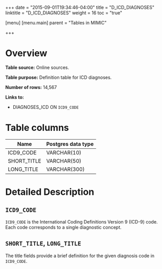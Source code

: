 +++
date = "2015-09-01T19:34:46-04:00"
title = "D_ICD_DIAGNOSES"
linktitle = "D_ICD_DIAGNOSES"
weight = 16
toc = "true"

[menu]
  [menu.main]
    parent = "Tables in MIMIC"

+++

# Overview

**Table source:** Online sources.

**Table purpose:** Definition table for ICD diagnoses.

**Number of rows:** 14,567

**Links to:**

* DIAGNOSES_ICD ON `ICD9_CODE`

# Table columns

Name | Postgres data type
---- | ----
ICD9\_CODE | VARCHAR(10)
SHORT\_TITLE | VARCHAR(50)
LONG\_TITLE | VARCHAR(300)

# Detailed Description

## `ICD9_CODE`

`ICD9_CODE` is the International Coding Definitions Version 9 (ICD-9) code. Each code corresponds to a single diagnostic concept.

## `SHORT_TITLE`, `LONG_TITLE`

The title fields provide a brief definition for the given diagnosis code in `ICD9_CODE`.

<!-- # Important considerations -->
